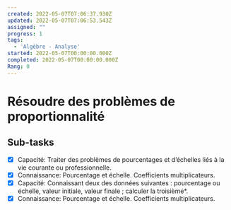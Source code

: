 ```yaml
---
created: 2022-05-07T07:06:37.930Z
updated: 2022-05-07T07:06:53.543Z
assigned: ""
progress: 1
tags:
  - 'Algèbre - Analyse'
started: 2022-05-07T00:00:00.000Z
completed: 2022-05-07T00:00:00.000Z
Rang: 0
---
```


# Résoudre des problèmes de proportionnalité

## Sub-tasks

- [x] Capacité: Traiter des problèmes de pourcentages et d’échelles liés à la vie courante ou professionnelle.
- [x] Connaissance: Pourcentage et échelle. Coefficients multiplicateurs.
- [x] Capacité: Connaissant deux des données suivantes : pourcentage ou échelle,  valeur initiale, valeur finale ; calculer la troisième*.
- [x] Connaissance: Pourcentage et échelle. Coefficients multiplicateurs.
